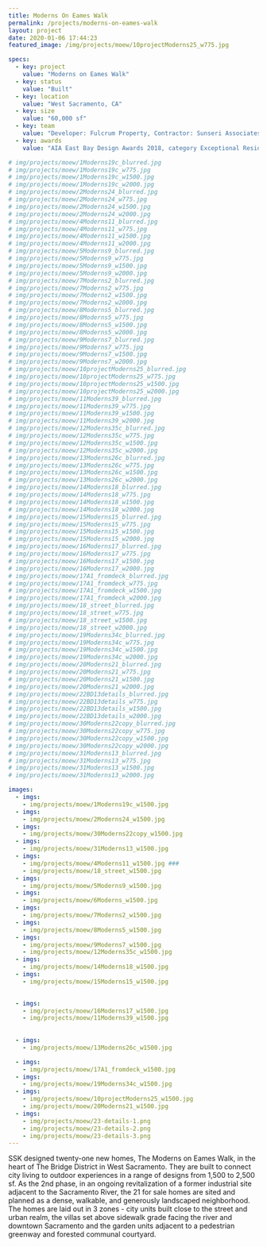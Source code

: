 ```yaml
---
title: Moderns On Eames Walk
permalink: /projects/moderns-on-eames-walk
layout: project
date: 2020-01-06 17:44:23
featured_image: /img/projects/moew/10projectModerns25_w775.jpg

specs:
  - key: project
    value: "Moderns on Eames Walk"
  - key: status
    value: "Built"
  - key: location
    value: "West Sacramento, CA"
  - key: size
    value: "60,000 sf"
  - key: team
    value: "Developer: Fulcrum Property, Contractor: Sunseri Associates; Structural: Harris and Sloan; Civil: PSOMAS; Landscape: Quadriga; Electrical: HCS Engineering, Inc.; Mechanical & Plumbing: Alexander Scheflo & Associates, Inc. Photography: 5K Photography"
  - key: awards
    value: "AIA East Bay Design Awards 2018, category Exceptional Residential: Merit Award. Sacramento Business Journal, Best Real estate Project 2018"

# img/projects/moew/1Moderns19c_blurred.jpg
# img/projects/moew/1Moderns19c_w775.jpg
# img/projects/moew/1Moderns19c_w1500.jpg
# img/projects/moew/1Moderns19c_w2000.jpg
# img/projects/moew/2Moderns24_blurred.jpg
# img/projects/moew/2Moderns24_w775.jpg
# img/projects/moew/2Moderns24_w1500.jpg
# img/projects/moew/2Moderns24_w2000.jpg
# img/projects/moew/4Moderns11_blurred.jpg
# img/projects/moew/4Moderns11_w775.jpg
# img/projects/moew/4Moderns11_w1500.jpg
# img/projects/moew/4Moderns11_w2000.jpg
# img/projects/moew/5Moderns9_blurred.jpg
# img/projects/moew/5Moderns9_w775.jpg
# img/projects/moew/5Moderns9_w1500.jpg
# img/projects/moew/5Moderns9_w2000.jpg
# img/projects/moew/7Moderns2_blurred.jpg
# img/projects/moew/7Moderns2_w775.jpg
# img/projects/moew/7Moderns2_w1500.jpg
# img/projects/moew/7Moderns2_w2000.jpg
# img/projects/moew/8Moderns5_blurred.jpg
# img/projects/moew/8Moderns5_w775.jpg
# img/projects/moew/8Moderns5_w1500.jpg
# img/projects/moew/8Moderns5_w2000.jpg
# img/projects/moew/9Moderns7_blurred.jpg
# img/projects/moew/9Moderns7_w775.jpg
# img/projects/moew/9Moderns7_w1500.jpg
# img/projects/moew/9Moderns7_w2000.jpg
# img/projects/moew/10projectModerns25_blurred.jpg
# img/projects/moew/10projectModerns25_w775.jpg
# img/projects/moew/10projectModerns25_w1500.jpg
# img/projects/moew/10projectModerns25_w2000.jpg
# img/projects/moew/11Moderns39_blurred.jpg
# img/projects/moew/11Moderns39_w775.jpg
# img/projects/moew/11Moderns39_w1500.jpg
# img/projects/moew/11Moderns39_w2000.jpg
# img/projects/moew/12Moderns35c_blurred.jpg
# img/projects/moew/12Moderns35c_w775.jpg
# img/projects/moew/12Moderns35c_w1500.jpg
# img/projects/moew/12Moderns35c_w2000.jpg
# img/projects/moew/13Moderns26c_blurred.jpg
# img/projects/moew/13Moderns26c_w775.jpg
# img/projects/moew/13Moderns26c_w1500.jpg
# img/projects/moew/13Moderns26c_w2000.jpg
# img/projects/moew/14Moderns18_blurred.jpg
# img/projects/moew/14Moderns18_w775.jpg
# img/projects/moew/14Moderns18_w1500.jpg
# img/projects/moew/14Moderns18_w2000.jpg
# img/projects/moew/15Moderns15_blurred.jpg
# img/projects/moew/15Moderns15_w775.jpg
# img/projects/moew/15Moderns15_w1500.jpg
# img/projects/moew/15Moderns15_w2000.jpg
# img/projects/moew/16Moderns17_blurred.jpg
# img/projects/moew/16Moderns17_w775.jpg
# img/projects/moew/16Moderns17_w1500.jpg
# img/projects/moew/16Moderns17_w2000.jpg
# img/projects/moew/17A1_fromdeck_blurred.jpg
# img/projects/moew/17A1_fromdeck_w775.jpg
# img/projects/moew/17A1_fromdeck_w1500.jpg
# img/projects/moew/17A1_fromdeck_w2000.jpg
# img/projects/moew/18_street_blurred.jpg
# img/projects/moew/18_street_w775.jpg
# img/projects/moew/18_street_w1500.jpg
# img/projects/moew/18_street_w2000.jpg
# img/projects/moew/19Moderns34c_blurred.jpg
# img/projects/moew/19Moderns34c_w775.jpg
# img/projects/moew/19Moderns34c_w1500.jpg
# img/projects/moew/19Moderns34c_w2000.jpg
# img/projects/moew/20Moderns21_blurred.jpg
# img/projects/moew/20Moderns21_w775.jpg
# img/projects/moew/20Moderns21_w1500.jpg
# img/projects/moew/20Moderns21_w2000.jpg
# img/projects/moew/22BD13details_blurred.jpg
# img/projects/moew/22BD13details_w775.jpg
# img/projects/moew/22BD13details_w1500.jpg
# img/projects/moew/22BD13details_w2000.jpg
# img/projects/moew/30Moderns22copy_blurred.jpg
# img/projects/moew/30Moderns22copy_w775.jpg
# img/projects/moew/30Moderns22copy_w1500.jpg
# img/projects/moew/30Moderns22copy_w2000.jpg
# img/projects/moew/31Moderns13_blurred.jpg
# img/projects/moew/31Moderns13_w775.jpg
# img/projects/moew/31Moderns13_w1500.jpg
# img/projects/moew/31Moderns13_w2000.jpg

images:
  - imgs:
    - img/projects/moew/1Moderns19c_w1500.jpg
  - imgs:
    - img/projects/moew/2Moderns24_w1500.jpg
  - imgs:
    - img/projects/moew/30Moderns22copy_w1500.jpg
  - imgs:
    - img/projects/moew/31Moderns13_w1500.jpg
  - imgs:
    - img/projects/moew/4Moderns11_w1500.jpg ###
    - img/projects/moew/18_street_w1500.jpg
  - imgs:
    - img/projects/moew/5Moderns9_w1500.jpg
  - imgs:
    - img/projects/moew/6Moderns_w1500.jpg
  - imgs:
    - img/projects/moew/7Moderns2_w1500.jpg
  - imgs:
    - img/projects/moew/8Moderns5_w1500.jpg
  - imgs:
    - img/projects/moew/9Moderns7_w1500.jpg
    - img/projects/moew/12Moderns35c_w1500.jpg
  - imgs:
    - img/projects/moew/14Moderns18_w1500.jpg
  - imgs:
    - img/projects/moew/15Moderns15_w1500.jpg

    
  - imgs:
    - img/projects/moew/16Moderns17_w1500.jpg
    - img/projects/moew/11Moderns39_w1500.jpg
    
  
  - imgs:
    - img/projects/moew/13Moderns26c_w1500.jpg

  - imgs:
    - img/projects/moew/17A1_fromdeck_w1500.jpg
  - imgs:
    - img/projects/moew/19Moderns34c_w1500.jpg
  - imgs:
    - img/projects/moew/10projectModerns25_w1500.jpg
    - img/projects/moew/20Moderns21_w1500.jpg
  - imgs:
    - img/projects/moew/23-details-1.png
    - img/projects/moew/23-details-2.png
    - img/projects/moew/23-details-3.png
---
```


SSK designed twenty-one new homes, The Moderns on Eames Walk, in the heart of The Bridge District in West Sacramento.  They are built to connect city living to outdoor experiences in a range of designs from 1,500 to 2,500 sf.  As the 2nd phase, in an ongoing revitalization of a former industrial site adjacent to the Sacramento River, the 21 for sale homes are sited and planned as a dense, walkable, and generously landscaped neighborhood. The homes are laid out in 3 zones - city units built close to the street and urban realm, the villas set above sidewalk grade facing the river and downtown Sacramento and the garden units adjacent to a pedestrian greenway and forested communal courtyard.
